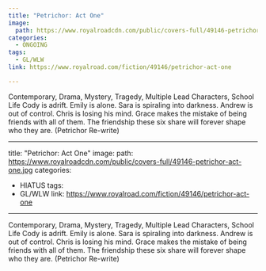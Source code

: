 ```yaml
---
title: "Petrichor: Act One"
image:
  path: https://www.royalroadcdn.com/public/covers-full/49146-petrichor-act-one.jpg
categories:
  - ONGOING
tags:
  - GL/WLW
link: https://www.royalroad.com/fiction/49146/petrichor-act-one

---
```

Contemporary, Drama, Mystery, Tragedy, Multiple Lead Characters, School Life
Cody is adrift. Emily is alone. Sara is spiraling into darkness. Andrew is out of control. Chris is losing his mind. Grace makes the mistake of being friends with all of them. The friendship these six share will forever shape who they are. (Petrichor Re-write)

---
title: "Petrichor: Act One"
image:
  path: https://www.royalroadcdn.com/public/covers-full/49146-petrichor-act-one.jpg
categories:
  - HIATUS
tags:
  - GL/WLW
link: https://www.royalroad.com/fiction/49146/petrichor-act-one

---
Contemporary, Drama, Mystery, Tragedy, Multiple Lead Characters, School Life
Cody is adrift. Emily is alone. Sara is spiraling into darkness. Andrew is out of control. Chris is losing his mind. Grace makes the mistake of being friends with all of them. The friendship these six share will forever shape who they are. (Petrichor Re-write)


